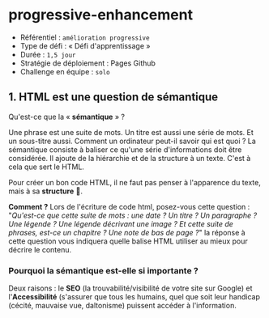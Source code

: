 # progressive-enhancement

- Référentiel : `amélioration progressive`
- Type de défi : « Défi d'apprentissage »
- Durée : `1,5 jour`
- Stratégie de déploiement : Pages Github
- Challenge en équipe : `solo`

## 1. HTML est une question de sémantique

Qu'est-ce que la « **sémantique** » ?

Une phrase est une suite de mots. Un titre est aussi une série de mots. Et un sous-titre aussi. Comment un ordinateur peut-il savoir qui est quoi ? La sémantique consiste à baliser ce qu'une série d'informations doit être considérée. Il ajoute de la hiérarchie et de la structure à un texte. C'est à cela que sert le HTML.

Pour créer un bon code HTML, il ne faut pas penser à l'apparence du texte, mais à sa **structure** :sparkling_heart:.

**Comment ?** Lors de l'écriture de code html, posez-vous cette question : "_Qu'est-ce que cette suite de mots : une date ? Un titre ? Un paragraphe ? Une légende ? Une légende décrivant une image ? Et cette suite de phrases, est-ce un chapitre ? Une note de bas de page ?_" la réponse à cette question vous indiquera quelle balise HTML utiliser au mieux pour décrire le contenu.

### Pourquoi la sémantique est-elle si importante ?

Deux raisons : le **SEO** (la trouvabilité/visibilité de votre site sur Google) et l'**Accessibilité** (s'assurer que tous les humains, quel que soit leur handicap (cécité, mauvaise vue, daltonisme) puissent accéder à l'information.
